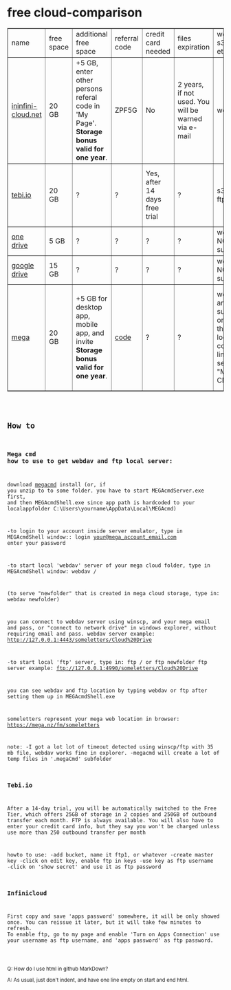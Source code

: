 # free cloud-comparison

<table border="1">
<tbody><tr>
<td>name</td>
<td>free space</td>
<td>additional free space</td>
<td>referral code</td>
<td>credit card needed</td>
<td>files expiration</td>
<td>webdav, s3, ftp etc.</td>
<td>note</td>
</tr>

<tr>
<td><a href="https://infini-cloud.net/en/">ininfini-cloud.net</a></td>
<td>20 GB</td>
<td>+5 GB, enter other persons referal code in 'My Page'. <b>Storage bonus valid for one year</b>. </td>
<td>ZPF5G</td>
<td>No</td>
<td>2 years, if not used. You will be warned via e-mail</td>
<td>webdav</td>
<td></td>
</tr>

<tr>
<td><a href="https://tebi.io/">tebi.io</a><a></a></td>
<td>20 GB</td>
<td>?</td>
<td>?</td>
<td>Yes, after 14 days free trial</td>
<td>?</td>
<td>s3, ftp, ftps</td>
<td>250 GB/Month free traffic. You will be charged if you go over that.</td>
</tr>
	
<tr>
<td><a href="https://www.microsoft.com/en-us/microsoft-365/onedrive/free-online-cloud-storage">one drive</a></td>
<td>5 GB</td>
<td>?</td>
<td>?</td>
<td>?</td>
<td>?</td>
<td>webdav NOT supported</td>
<td></td>
</tr>

<tr>
<td><a href="https://drive.google.com/">google drive</a></td>
<td>15 GB</td>
<td>?</td>
<td>?</td>
<td>?</td>
<td>?</td>
<td>webdav NOT supported</td>
<td></td>
</tr>

<tr>
<td><a href="https://mega.io/">mega</a></td>
<td>20 GB</td>
<td>+5 GB for desktop app, mobile app, and invite <b>Storage bonus valid for one year</b>. </td>
<td><a href="https://mega.nz/#newsignupaGF2YWppQHlhaG9vLmNvbYGjvdF7zokU">code</a></td>
<td>?</td>
<td>?</td>
<td>webdav and ftp supported only through local command line server "MEGA CMD"</td>
<td>Download limited. "The limit is based on the amount of data downloaded from your IP address over the past six hours." </td>
</tr>

</tbody></table>

<code><pre>

## How to

### Mega cmd how to use to get webdav and ftp local server:


download [megacmd](https://mega.io/cmd)
install
(or, if you unzip to to some folder. you have to start MEGAcmdServer.exe first, 
and then MEGAcmdShell.exe
since app path is hardcoded to your localappfolder  C:\Users\yourname\AppData\Local\MEGAcmd)

-to login to your account inside server emulator, type in MEGAcmdShell window:: 
login your@mega_account_email.com
enter your password

-to start local 'webdav' server of your mega cloud folder, type in MEGAcmdShell window:
webdav /

(to serve "newfolder" that is created in mega cloud storage, type in:
webdav newfolder)

you can connect to webdav server using winscp, and your mega email and pass,
or "connect to network drive" in windows explorer, without requiring email and pass.
webdav server example:
http://127.0.0.1:4443/someletters/Cloud%20Drive

-to start local 'ftp' server, type in:
ftp /
or 
ftp newfolder
ftp server example:
ftp://127.0.0.1:4990/someletters/Cloud%20Drive

you can see webdav and ftp location by typing 
webdav
or
ftp
after setting them up in MEGAcmdShell.exe

someletters represent your mega web location in browser:
https://mega.nz/fm/someletters

note:
-I got a lot lot of timeout detected using winscp/ftp with 35 mb file, webdav works fine in explorer.
-megacmd will create a lot of temp files in '.megaCmd' subfolder

### Tebi.io

After a 14-day trial, you will be automatically switched to the Free Tier, 
which offers 25GB of storage in 2 copies and 250GB of outbound transfer each month.
FTP is always available. You will also have to enter your credit card info, 
but they say you won't be charged unless use more than 250 outbound transfer per month

howto to use:
-add bucket, name it ftp1, or whatever
-create master key
-click on edit key, enable ftp in keys
-use key as ftp username 
-click on 'show secret' and use it as ftp password


### Infinicloud

First copy and save 'apps password' somewhere, it will be only showed once.
You can reissue it later, but it will take few minutes to refresh.
To enable ftp, go to my page and enable 'Turn on Apps Connection'
use your username as ftp username, and 'apps password' as ftp password.


</pre></code>

<sub>
Q: How do I use html in github MarkDown?  
	
A: As usual, just don't indent, and have one line empty on start and end html.
</sub>


